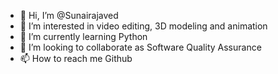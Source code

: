 - 👋 Hi, I’m @Sunairajaved
- 👀 I’m interested in video editing, 3D modeling and animation
- 🌱 I’m currently learning Python
- 💞️ I’m looking to collaborate as Software Quality Assurance
- 📫 How to reach me Github

<!---
Sunairajaved/Sunairajaved is a ✨ special ✨ repository because its `README.md` (this file) appears on your GitHub profile.
You can click the Preview link to take a look at your changes.
--->
